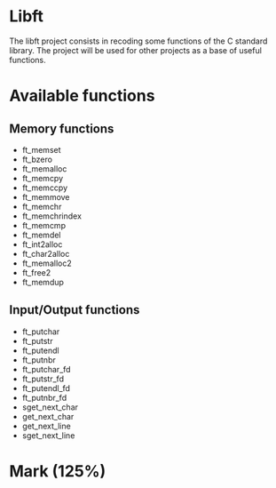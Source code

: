 # Libft
            
The libft project consists in recoding some functions of the C standard library. The project will be used for other projects as a base of useful functions.

# Available functions

## Memory functions 
* ft_memset
* ft_bzero
* ft_memalloc
* ft_memcpy
* ft_memccpy
* ft_memmove
* ft_memchr
* ft_memchrindex
* ft_memcmp
* ft_memdel
* ft_int2alloc
* ft_char2alloc
* ft_memalloc2
* ft_free2
* ft_memdup

## Input/Output functions

* ft_putchar
* ft_putstr
* ft_putendl
* ft_putnbr
* ft_putchar_fd
* ft_putstr_fd
* ft_putendl_fd
* ft_putnbr_fd
* sget_next_char
* get_next_char
* get_next_line
* sget_next_line

# Mark (125%)

